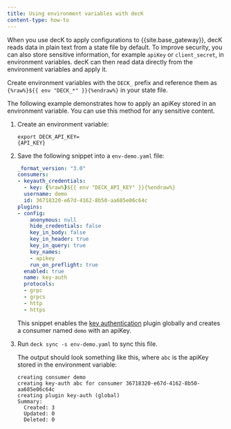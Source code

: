 ```yaml
---
title: Using environment variables with decK
content-type: how-to
---
```


When you use decK to apply configurations to {{site.base_gateway}},
decK reads data in plain text from a state file by default. To improve security, you
can also store sensitive information, for example `apiKey` or `client_secret`, in
environment variables. decK can then read data directly from the environment
variables and apply it.

Create environment variables with the `DECK_` prefix and reference them as
`{%raw%}${{ env "DECK_*" }}{%endraw%}` in your state file.

The following example demonstrates how to apply an apiKey stored in an environment variable.
You can use this method for any sensitive content.

1. Create an environment variable:
    <div class="copy-code-snippet"><pre><code>export DECK_API_KEY=<div contenteditable="true">{API_KEY}</div></code></pre></div>

2. Save the following snippet into a `env-demo.yaml` file:

    ```yaml
    _format_version: "3.0"
    consumers:
    - keyauth_credentials:
      - key: {%raw%}${{ env "DECK_API_KEY" }}{%endraw%}
      username: demo
      id: 36718320-e67d-4162-8b50-aa685e06c64c
    plugins:
    - config:
        anonymous: null
        hide_credentials: false
        key_in_body: false
        key_in_header: true
        key_in_query: true
        key_names:
        - apikey
        run_on_preflight: true
      enabled: true
      name: key-auth
      protocols:
      - grpc
      - grpcs
      - http
      - https
    ```
    This snippet enables the [key authentication][key-auth] plugin globally and creates
     a consumer named `demo` with an apiKey.
3. Run `deck sync -s env-demo.yaml` to sync this file.

    The output should look something like this, where `abc` is the apiKey stored
    in the environment variable:

    ```plaintext
    creating consumer demo
    creating key-auth abc for consumer 36718320-e67d-4162-8b50-aa685e06c64c
    creating plugin key-auth (global)
    Summary:
      Created: 3
      Updated: 0
      Deleted: 0
    ```

[key-auth]: /hub/kong-inc/key-auth/
